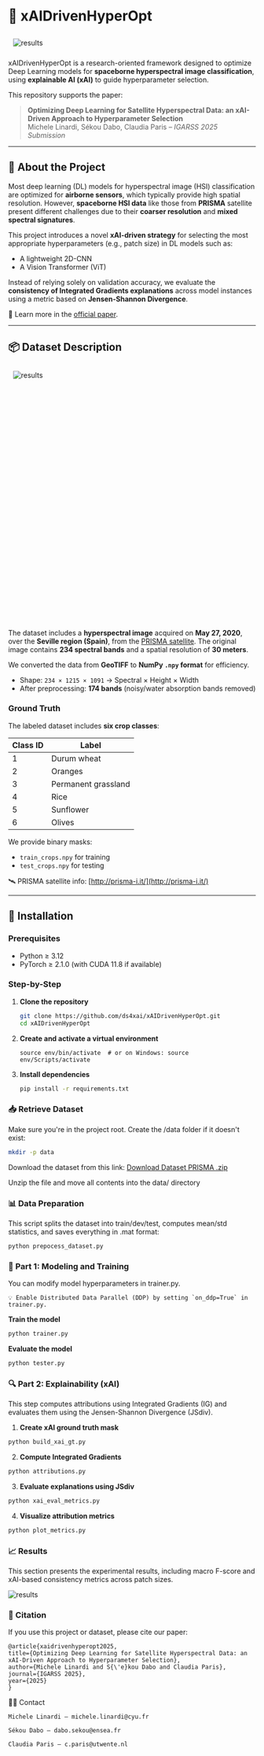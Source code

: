 # 🌾 xAIDrivenHyperOpt

<div style="display: inline-block; padding: 10px;">
  <img src="./images/blockscheme-cap.png" alt="results">
</div>

xAIDrivenHyperOpt is a research-oriented framework designed to optimize Deep Learning models for **spaceborne hyperspectral image classification**, using **explainable AI (xAI)** to guide hyperparameter selection.

This repository supports the paper:

> **Optimizing Deep Learning for Satellite Hyperspectral Data: an xAI-Driven Approach to Hyperparameter Selection**  
> Michele Linardi, Sékou Dabo, Claudia Paris – *IGARSS 2025 Submission*

---

## 📌 About the Project

Most deep learning (DL) models for hyperspectral image (HSI) classification are optimized for **airborne sensors**, which typically provide high spatial resolution. However, **spaceborne HSI data** like those from **PRISMA** satellite present different challenges due to their **coarser resolution** and **mixed spectral signatures**.

This project introduces a novel **xAI-driven strategy** for selecting the most appropriate hyperparameters (e.g., patch size) in DL models such as:
- A lightweight 2D-CNN
- A Vision Transformer (ViT)

Instead of relying solely on validation accuracy, we evaluate the **consistency of Integrated Gradients explanations** across model instances using a metric based on **Jensen-Shannon Divergence**.



📖 Learn more in the [official paper](https://github.com/ds4xai/xAIDrivenHyperOpt/tree/main/paper%20(official)).

---


## 📦 Dataset Description

<div style="display: flex; justify-content: center;">
  <div style="padding: 10px; height: 500px; width: 1000px;">
    <img src="./images/dataset-cap.png" alt="results" style="display: block; margin: auto;">
  </div>
</div>


The dataset includes a **hyperspectral image** acquired on **May 27, 2020**, over the **Seville region (Spain)**, from the [PRISMA satellite](https://prisma.asi.it/). The original image contains **234 spectral bands** and a spatial resolution of **30 meters**.

We converted the data from **GeoTIFF** to **NumPy `.npy` format** for efficiency.

- Shape: `234 × 1215 × 1091` → Spectral × Height × Width
- After preprocessing: **174 bands** (noisy/water absorption bands removed)

### Ground Truth

The labeled dataset includes **six crop classes**:

| Class ID | Label                  |
|----------|------------------------|
| 1        | Durum wheat            |
| 2        | Oranges                |
| 3        | Permanent grassland    |
| 4        | Rice                   |
| 5        | Sunflower              |
| 6        | Olives                 |

We provide binary masks:
- `train_crops.npy` for training
- `test_crops.npy` for testing

🛰️ PRISMA satellite info: [http://prisma-i.it/](http://prisma-i.it/)

---

## 🔧 Installation

### Prerequisites
- Python ≥ 3.12
- PyTorch ≥ 2.1.0 (with CUDA 11.8 if available)

### Step-by-Step

1. **Clone the repository**
   ```bash
   git clone https://github.com/ds4xai/xAIDrivenHyperOpt.git
   cd xAIDrivenHyperOpt
   ```

2. **Create and activate a virtual environment**

    ```bashpython -m venv env
    source env/bin/activate  # or on Windows: source env/Scripts/activate
    ```

3. **Install dependencies**

    ```bash
    pip install -r requirements.txt
    ```

### 📥 Retrieve Dataset

Make sure you're in the project root. Create the /data folder if it doesn't exist:

```bash
mkdir -p data
```

Download the dataset from this link:
[Download Dataset PRISMA .zip](https://enseafr-my.sharepoint.com/:u:/g/personal/sekou_dabo_ensea_fr/EUzXFpf5irdCvuGVjVy3MLIB6tlp6xAo_d-ascp_pPcYrw?e=RlvxdM)

Unzip the file and move all contents into the data/ directory


### 📊 Data Preparation

This script splits the dataset into train/dev/test, computes mean/std statistics, and saves everything in .mat format:

```bash
python prepocess_dataset.py
```   

### 🧠 Part 1: Modeling and Training

You can modify model hyperparameters in trainer.py.

    💡 Enable Distributed Data Parallel (DDP) by setting `on_ddp=True` in trainer.py.

**Train the model**

```bash
python trainer.py
```

**Evaluate the model**
```bash
python tester.py
```

### 🔍 Part 2: Explainability (xAI)

This step computes attributions using Integrated Gradients (IG) and evaluates them using the Jensen-Shannon Divergence (JSdiv).

1. **Create xAI ground truth mask**

```bash
python build_xai_gt.py
```

2. **Compute Integrated Gradients**

```bash
python attributions.py
```

3. **Evaluate explanations using JSdiv**

```bash
python xai_eval_metrics.py
```  

4. **Visualize attribution metrics**

```bash
python plot_metrics.py
```


### 📈 Results

This section presents the experimental results, including macro F-score and xAI-based consistency metrics across patch sizes.

![results](./images/result.png)



### 📄 Citation

If you use this project or dataset, please cite our paper:

    @article{xaidrivenhyperopt2025,
    title={Optimizing Deep Learning for Satellite Hyperspectral Data: an xAI-Driven Approach to Hyperparameter Selection},
    author={Michele Linardi and S{\'e}kou Dabo and Claudia Paris},
    journal={IGARSS 2025},
    year={2025}
    }

🧑‍💻 Contact

    Michele Linardi – michele.linardi@cyu.fr

    Sékou Dabo – dabo.sekou@ensea.fr

    Claudia Paris – c.paris@utwente.nl


